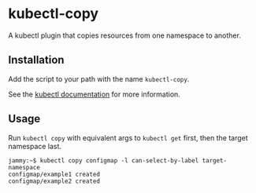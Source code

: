 # kubectl-copy

A kubectl plugin that copies resources from one namespace to another.

## Installation

Add the script to your path with the name `kubectl-copy`.

See the [kubectl documentation](https://kubernetes.io/docs/tasks/extend-kubectl/kubectl-plugins/#installing-kubectl-plugins) for more information.

## Usage

Run `kubectl copy` with equivalent args to `kubectl get` first, then the target namespace last.

```
jammy:~$ kubectl copy configmap -l can-select-by-label target-namespace
configmap/example1 created
configmap/example2 created
```
